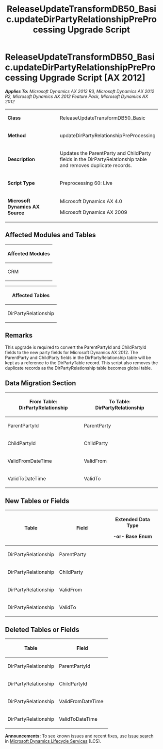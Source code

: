 ﻿---
title: ReleaseUpdateTransformDB50_Basic.updateDirPartyRelationshipPreProcessing Upgrade Script
TOCTitle: ReleaseUpdateTransformDB50_Basic.updateDirPartyRelationshipPreProcessing Upgrade Script
ms:assetid: da0ef0be-a4b1-2ea9-38cf-a0e41ae6606c
ms:mtpsurl: https://msdn.microsoft.com/en-us/library/JJ737158(v=AX.60)
ms:contentKeyID: 49711602
ms.date: 05/18/2015
mtps_version: v=AX.60
---

# ReleaseUpdateTransformDB50\_Basic.updateDirPartyRelationshipPreProcessing Upgrade Script [AX 2012]


_**Applies To:** Microsoft Dynamics AX 2012 R3, Microsoft Dynamics AX 2012 R2, Microsoft Dynamics AX 2012 Feature Pack, Microsoft Dynamics AX 2012_

<table>
<colgroup>
<col style="width: 50%" />
<col style="width: 50%" />
</colgroup>
<tbody>
<tr class="odd">
<td><p><strong>Class</strong></p></td>
<td><p>ReleaseUpdateTransformDB50_Basic</p></td>
</tr>
<tr class="even">
<td><p><strong>Method</strong></p></td>
<td><p>updateDirPartyRelationshipPreProcessing</p></td>
</tr>
<tr class="odd">
<td><p><strong>Description</strong></p></td>
<td><p>Updates the ParentParty and ChildParty fields in the DirPartyRelationship table and removes duplicate records.</p></td>
</tr>
<tr class="even">
<td><p><strong>Script Type</strong></p></td>
<td><p>Preprocessing 60: Live</p></td>
</tr>
<tr class="odd">
<td><p><strong>Microsoft Dynamics AX Source</strong></p></td>
<td><p>Microsoft Dynamics AX 4.0</p>
<p>Microsoft Dynamics AX 2009</p></td>
</tr>
</tbody>
</table>


## Affected Modules and Tables

<table>
<colgroup>
<col style="width: 100%" />
</colgroup>
<thead>
<tr class="header">
<th><p>Affected Modules</p></th>
</tr>
</thead>
<tbody>
<tr class="odd">
<td><p>CRM</p></td>
</tr>
</tbody>
</table>


<table>
<colgroup>
<col style="width: 100%" />
</colgroup>
<thead>
<tr class="header">
<th><p>Affected Tables</p></th>
</tr>
</thead>
<tbody>
<tr class="odd">
<td><p>DirPartyRelationship</p></td>
</tr>
</tbody>
</table>


## Remarks

This upgrade is required to convert the ParentPartyId and ChildPartyId fields to the new party fields for Microsoft Dynamics AX 2012. The ParentParty and ChildParty fields in the DirPartyRelationship table will be kept as a reference to the DirPartyTable record. This script also removes the duplicate records as the DirPartyRelationship table becomes global table.

## Data Migration Section

<table>
<colgroup>
<col style="width: 50%" />
<col style="width: 50%" />
</colgroup>
<thead>
<tr class="header">
<th><p>From Table: DirPartyRelationship</p></th>
<th><p>To Table: DirPartyRelationship</p></th>
</tr>
</thead>
<tbody>
<tr class="odd">
<td><p>ParentPartyId</p></td>
<td><p>ParentParty</p></td>
</tr>
<tr class="even">
<td><p>ChildPartyId</p></td>
<td><p>ChildParty</p></td>
</tr>
<tr class="odd">
<td><p>ValidFromDateTime</p></td>
<td><p>ValidFrom</p></td>
</tr>
<tr class="even">
<td><p>ValidToDateTime</p></td>
<td><p>ValidTo</p></td>
</tr>
</tbody>
</table>


## New Tables or Fields

<table>
<colgroup>
<col style="width: 33%" />
<col style="width: 33%" />
<col style="width: 33%" />
</colgroup>
<thead>
<tr class="header">
<th><p>Table</p></th>
<th><p>Field</p></th>
<th><p>Extended Data Type</p>
<p>-or- Base Enum</p></th>
</tr>
</thead>
<tbody>
<tr class="odd">
<td><p>DirPartyRelationship</p></td>
<td><p>ParentParty</p></td>
<td><p></p></td>
</tr>
<tr class="even">
<td><p>DirPartyRelationship</p></td>
<td><p>ChildParty</p></td>
<td><p></p></td>
</tr>
<tr class="odd">
<td><p>DirPartyRelationship</p></td>
<td><p>ValidFrom</p></td>
<td><p></p></td>
</tr>
<tr class="even">
<td><p>DirPartyRelationship</p></td>
<td><p>ValidTo</p></td>
<td><p></p></td>
</tr>
</tbody>
</table>


## Deleted Tables or Fields

<table>
<colgroup>
<col style="width: 50%" />
<col style="width: 50%" />
</colgroup>
<thead>
<tr class="header">
<th><p>Table</p></th>
<th><p>Field</p></th>
</tr>
</thead>
<tbody>
<tr class="odd">
<td><p>DirPartyRelationship</p></td>
<td><p>ParentPartyId</p></td>
</tr>
<tr class="even">
<td><p>DirPartyRelationship</p></td>
<td><p>ChildPartyId</p></td>
</tr>
<tr class="odd">
<td><p>DirPartyRelationship</p></td>
<td><p>ValidFromDateTime</p></td>
</tr>
<tr class="even">
<td><p>DirPartyRelationship</p></td>
<td><p>ValidToDateTime</p></td>
</tr>
</tbody>
</table>

  
**Announcements:** To see known issues and recent fixes, use [Issue search](http://go.microsoft.com/fwlink/?linkid=389258) in [Microsoft Dynamics Lifecycle Services](http://go.microsoft.com/fwlink/?linkid=306505) (LCS).

